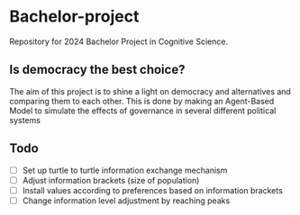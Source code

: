 # Bachelor-project
Repository for 2024 Bachelor Project in Cognitive Science. 

## Is democracy the best choice?
The aim of this project is to shine a light on democracy and alternatives and comparing them to each other.
This is done by making an Agent-Based Model to simulate the effects of governance in several different political systems

## Todo
- [ ] Set up turtle to turtle information exchange mechanism
- [ ] Adjust information brackets (size of population)
- [ ] Install values according to preferences based on information brackets
- [ ] Change information level adjustment by reaching peaks
